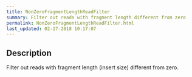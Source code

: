 ```yaml
---
title: NonZeroFragmentLengthReadFilter
summary: Filter out reads with fragment length different from zero
permalink: NonZeroFragmentLengthReadFilter.html
last_updated: 02-17-2018 10:17:07
---
```


## Description

Filter out reads with fragment length (insert size) different from zero.

